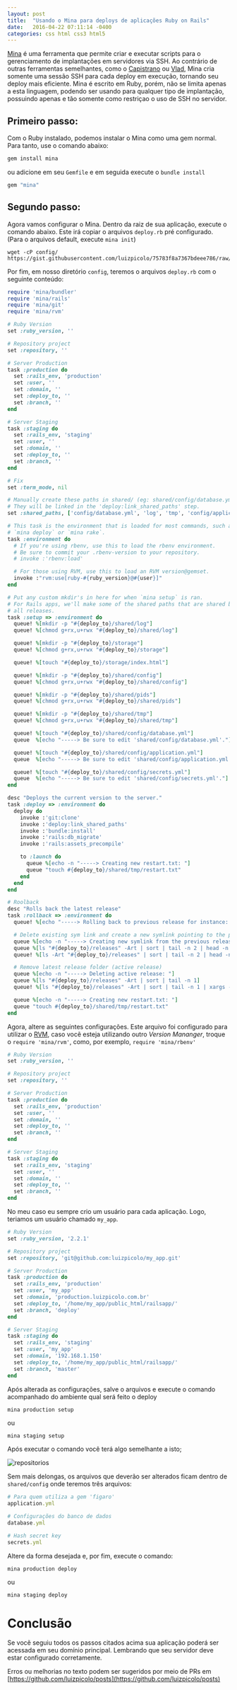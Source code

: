 ```yaml
---
layout: post
title:  "Usando o Mina para deploys de aplicações Ruby on Rails"
date:   2016-04-22 07:11:14 -0400
categories: css html css3 html5
---
```


[Mina](http://nadarei.co/mina/) é uma ferramenta que permite criar e executar scripts para o gerenciamento de implantações em servidores via SSH. Ao contrário de outras ferramentas semelhantes, como o [Capistrano](http://capistranorb.com/) ou [Vlad](https://github.com/seattlerb/vlad), Mina cria somente uma sessão SSH para cada deploy em execução, tornando seu deploy mais eficiente.<!--more-->
Mina é escrito em Ruby, porém, não se limita apenas a esta linguagem, podendo ser usando para qualquer tipo de implantação, possuindo apenas e tão somente como restriçao o uso de SSH no servidor.

## Primeiro passo:

Com o Ruby instalado, podemos instalar o Mina como uma gem normal. Para tanto, use o comando abaixo:

```ruby
gem install mina
```

ou adicione em seu `Gemfile` e em seguida execute o `bundle install`

```ruby
gem "mina"
```

## Segundo passo:

Agora vamos configurar o Mina. Dentro da raiz de sua aplicação, execute o comando abaixo. Este irá copiar o arquivos `deploy.rb` pré configurado. (Para o arquivos default, execute `mina init`)

```shell
wget -cP config/  https://gist.githubusercontent.com/luizpicolo/75783f8a7367bdeee786/raw/d3c56dbec4a1d4b26acf22f0a9c3e504dfb8203d/deploy.rb
```

Por fim, em nosso diretório `config`, teremos o arquivos `deploy.rb` com o seguinte conteúdo:

```ruby
require 'mina/bundler'
require 'mina/rails'
require 'mina/git'
require 'mina/rvm'

# Ruby Version
set :ruby_version, ''

# Repository project
set :repository, ''

# Server Production
task :production do
  set :rails_env, 'production'
  set :user, ''
  set :domain, ''
  set :deploy_to, ''
  set :branch, ''
end

# Server Staging
task :staging do
  set :rails_env, 'staging'
  set :user, ''
  set :domain, ''
  set :deploy_to, ''
  set :branch, ''
end

# Fix
set :term_mode, nil

# Manually create these paths in shared/ (eg: shared/config/database.yml) in your server.
# They will be linked in the 'deploy:link_shared_paths' step.
set :shared_paths, ['config/database.yml', 'log', 'tmp', 'config/application.yml', 'config/secrets.yml']

# This task is the environment that is loaded for most commands, such as
# `mina deploy` or `mina rake`.
task :environment do
  # If you're using rbenv, use this to load the rbenv environment.
  # Be sure to commit your .rbenv-version to your repository.
  # invoke :'rbenv:load'

  # For those using RVM, use this to load an RVM version@gemset.
  invoke :"rvm:use[ruby-#{ruby_version}@#{user}]"
end

# Put any custom mkdir's in here for when `mina setup` is ran.
# For Rails apps, we'll make some of the shared paths that are shared between
# all releases.
task :setup => :environment do
  queue! %[mkdir -p "#{deploy_to}/shared/log"]
  queue! %[chmod g+rx,u+rwx "#{deploy_to}/shared/log"]

  queue! %[mkdir -p "#{deploy_to}/storage"]
  queue! %[chmod g+rx,u+rwx "#{deploy_to}/storage"]

  queue! %[touch "#{deploy_to}/storage/index.html"]

  queue! %[mkdir -p "#{deploy_to}/shared/config"]
  queue! %[chmod g+rx,u+rwx "#{deploy_to}/shared/config"]

  queue! %[mkdir -p "#{deploy_to}/shared/pids"]
  queue! %[chmod g+rx,u+rwx "#{deploy_to}/shared/pids"]

  queue! %[mkdir -p "#{deploy_to}/shared/tmp"]
  queue! %[chmod g+rx,u+rwx "#{deploy_to}/shared/tmp"]

  queue! %[touch "#{deploy_to}/shared/config/database.yml"]
  queue  %[echo "-----> Be sure to edit 'shared/config/database.yml'."]

  queue! %[touch "#{deploy_to}/shared/config/application.yml"]
  queue  %[echo "-----> Be sure to edit 'shared/config/application.yml'."]

  queue! %[touch "#{deploy_to}/shared/config/secrets.yml"]
  queue  %[echo "-----> Be sure to edit 'shared/config/secrets.yml'."]
end

desc "Deploys the current version to the server."
task :deploy => :environment do
  deploy do
	invoke :'git:clone'
	invoke :'deploy:link_shared_paths'
	invoke :'bundle:install'
	invoke :'rails:db_migrate'
	invoke :'rails:assets_precompile'

	to :launch do
	  queue %[echo -n "-----> Creating new restart.txt: "]
	  queue "touch #{deploy_to}/shared/tmp/restart.txt"
	end
  end
end

# Roolback
desc "Rolls back the latest release"
task :rollback => :environment do
  queue! %[echo "-----> Rolling back to previous release for instance: #{domain}"]

  # Delete existing sym link and create a new symlink pointing to the previous release
  queue %[echo -n "-----> Creating new symlink from the previous release: "]
  queue %[ls "#{deploy_to}/releases" -Art | sort | tail -n 2 | head -n 1]
  queue! %[ls -Art "#{deploy_to}/releases" | sort | tail -n 2 | head -n 1 | xargs -I active ln -nfs "#{deploy_to}/releases/active" "#{deploy_to}/current"]

  # Remove latest release folder (active release)
  queue %[echo -n "-----> Deleting active release: "]
  queue %[ls "#{deploy_to}/releases" -Art | sort | tail -n 1]
  queue! %[ls "#{deploy_to}/releases" -Art | sort | tail -n 1 | xargs -I active rm -rf "#{deploy_to}/releases/active"]

  queue %[echo -n "-----> Creating new restart.txt: "]
  queue "touch #{deploy_to}/shared/tmp/restart.txt"
end
```

Agora, altere as seguintes configurações. Este arquivo foi configurado para utilizar o [RVM](https://rvm.io/), caso vocẽ esteja utilizando outro *Version Mananger*, troque o `require 'mina/rvm'`, como, por exemplo, `require 'mina/rbenv'`

```ruby
# Ruby Version
set :ruby_version, ''

# Repository project
set :repository, ''

# Server Production
task :production do
  set :rails_env, 'production'
  set :user, ''
  set :domain, ''
  set :deploy_to, ''
  set :branch, ''
end

# Server Staging
task :staging do
  set :rails_env, 'staging'
  set :user, ''
  set :domain, ''
  set :deploy_to, ''
  set :branch, ''
end
```

No meu caso eu sempre crio um usuário para cada aplicação. Logo, teriamos um usuário chamado `my_app`.

```ruby
# Ruby Version
set :ruby_version, '2.2.1'

# Repository project
set :repository, 'git@github.com:luizpicolo/my_app.git'

# Server Production
task :production do
  set :rails_env, 'production'
  set :user, 'my_app'
  set :domain, 'production.luizpicolo.com.br'
  set :deploy_to, '/home/my_app/public_html/railsapp/'
  set :branch, 'deploy'
end

# Server Staging
task :staging do
  set :rails_env, 'staging'
  set :user, 'my_app'
  set :domain, '192.168.1.150'
  set :deploy_to, '/home/my_app/public_html/railsapp/'
  set :branch, 'master'
end
```

Após alterada as configurações, salve o arquivos e execute o comando acompanhado do ambiente qual será feito o deploy

```shell
mina production setup
```
ou

```ruby
mina staging setup
```

Após executar o comando você terá algo semelhante a isto;

![repositorios](https://cdn.rawgit.com/luizpicolo/posts/master/images/mina_directories.png)

Sem mais delongas, os arquivos que deverão ser alterados ficam dentro de `shared/config` onde teremos trẽs arquivos:

```ruby
# Para quem utiliza a gem 'figaro'
application.yml

# Configurações do banco de dados
database.yml

# Hash secret key  
secrets.yml
```

Altere da forma desejada e, por fim, execute o comando:

```shell
mina production deploy
```
ou

```ruby
mina staging deploy
```

# Conclusão

Se vocẽ seguiu todos os passos citados acima sua aplicação poderá ser acessada em seu domínio principal. Lembrando que seu servidor deve estar configurado corretamente.

Erros ou melhorias no texto podem ser sugeridos por meio de PRs em [https://github.com/luizpicolo/posts](https://github.com/luizpicolo/posts)
